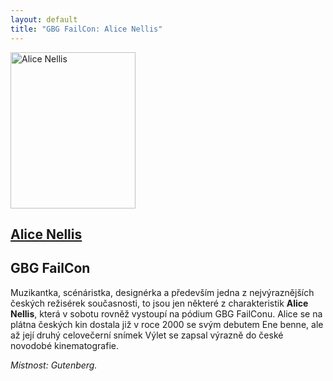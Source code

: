 ```yaml
---
layout: default
title: "GBG FailCon: Alice Nellis" 
---
```


<section id="speakers" class="row speakers-detail">
  <div class="speaker failcon span3 nohover">
    <a href="https://plus.google.com/100239957878693120099">
      <img src="/data/imgs/recnici/alice-nellis.jpg" width="200" height="250" alt="Alice Nellis" />
      <div class="info">
        <h2>Alice Nellis</h2>
      </div>
    </a> 
  </div>
  <div class="span9 talk-info">
    <h1>GBG FailCon</h1>
    <p>Muzikantka, scénáristka, designérka a především jedna z nejvýraznějších českých režisérek současnosti, to jsou jen některé z charakteristik <strong>Alice Nellis</strong>, která v sobotu rovněž vystoupí na pódium GBG FailConu. Alice se na plátna českých kin dostala již v roce 2000 se svým debutem Ene benne, ale až její druhý celovečerní snímek Výlet se zapsal výrazně do české novodobé kinematografie.</p>
    <p><em>Místnost: Gutenberg.</em></p>
  </div>
</section>